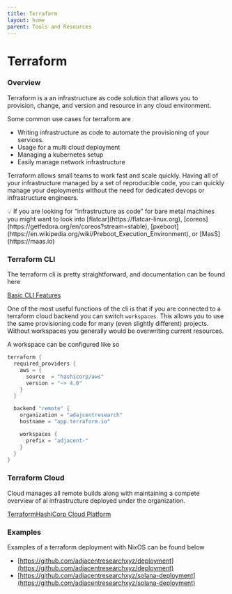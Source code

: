 ```yaml
---
title: Terraform
layout: home
parent: Tools and Resources
---
```


# Terraform

### Overview

Terraform is a an infrastructure as code solution that allows you to provision, change, and version and resource in any cloud environment.

Some common use cases for terraform are 

- Writing infrastructure as code to automate the provisioning of your services.
- Usage for a multi cloud deployment
- Managing a kubernetes setup
- Easily manage network infrastructure

Terraform allows small teams to work fast and scale quickly. Having all of your infrastructure managed by a set of reproducible code, you can quickly manage your deployments without the need for dedicated devops or infrastructure engineers. 

<aside>
💡 If you are looking for “infrastructure as code” for bare metal machines you might want to look into [flatcar](https://flatcar-linux.org), [coreos](https://getfedora.org/en/coreos?stream=stable), [pxeboot](https://en.wikipedia.org/wiki/Preboot_Execution_Environment), or [MasS](https://maas.io)

</aside>

### Terraform CLI

The terraform cli is pretty straightforward, and documentation can be found here 

[Basic CLI Features](https://www.terraform.io/cli/commands)

One of the most useful functions of the cli is that if you are connected to a terraform cloud backend you can switch `workspaces`. This allows you to use the same provisioning code for many (even slightly different) projects. Without workspaces you generally would be overwriting current resources. 

A workspace can be configured like so 

```go
terraform {
  required_providers {
    aws = {
      source  = "hashicorp/aws"
      version = "~> 4.0"
    }
  }

  backend "remote" {
    organization = "adajcentresearch"
    hostname = "app.terraform.io"

    workspaces {
      prefix = "adjacent-"
    }
  }
}
```

### Terraform Cloud

Cloud manages all remote builds along with maintaining a compete overview of al infrastructure deployed under the organization. 

[TerraformHashiCorp Cloud Platform](https://cloud.hashicorp.com/products/terraform)

### Examples

Examples of a terraform deployment with NixOS can be found below

- [https://github.com/adjacentresearchxyz/deployment](https://github.com/adjacentresearchxyz/deployment)
- [https://github.com/adjacentresearchxyz/solana-deployment](https://github.com/adjacentresearchxyz/solana-deployment)